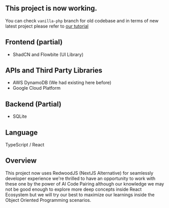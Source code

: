 ## This project is now working.

You can check `vanilla-php` branch for old codebase and in terms of new latest project please refer to [our tutorial](./TUTS.md)

## Frontend (partial)

- ShadCN and Flowbite (UI Library)

## APIs and Third Party Libraries

- AWS DynamoDB (We had existing here before)
- Google Cloud Platform

## Backend (Partial)

- SQLite

## Language
TypeScript / React

## Overview

This project now uses RedwoodJS (NextJS Alternative) for seamlessly developer experience we're thrilled to have an opportunity to work with these one by the power of AI Code Pairing although our knowledge we may not be good enough to explore more deep concepts inside React Ecosystem but we will try our best to maximize our learnings inside the Object Oriented Programming scenarios.
